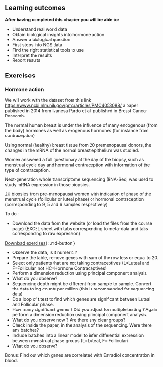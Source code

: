 ## Learning outcomes

**After having completed this chapter you will be able to:**

- Understand real world data
- Obtain biological insights into hormone action
- Answer a biological question
- First steps into NGS data 
- Find the right statistical tools to use
- Interpret the results
- Report results

## Exercises

### Hormone action

We will work with the dataset from this link https://www.ncbi.nlm.nih.gov/pmc/articles/PMC4053088/ a paper published in 2014 from Ivanesa Pardo et al. published in Breast Cancer Research. 

The normal human breast is under the influence of many endogenous (from the body) hormones as well as exogenous hormones (for instance from contraception)

Using normal (healthy) breast tissue from 20 premenopausal donors, the changes in the mRNA of the normal breast epithelium was studied.

Women answered a full questionary at the day of the biopsy, such as menstrual cycle day and hormonal contraception with information of the type of contraception.

Next-generation whole transcriptome sequencing (RNA-Seq) was used to study mRNA expression in those biopsies.

20 biopsies from pre-menopausal women with indication of phase of the menstrual cycle (follicular or luteal phase) or hormonal contraception (corresponding to 9, 5 and 6 samples respectively)

To do :

- Download the data from the website (or load the files from the course page) (EXCEL sheet with tabs corresponding to meta-data and tabs corresponding to raw expression)

[Download exercises](../../docs/assets/pdf/Data5.zip){: .md-button }

- Observe the data, is it numeric ?
- Prepare the table, remove genes with sum of the row less or equal to 20.
- Select only patients that are not taking contraceptives (L=Luteal and
F=Follicular, not HC=Hormone Contraceptives)
- Perform a dimension reduction using principal component analysis.
- What do you observe?
- Sequencing depth might be different from sample to sample. Convert the data to log counts per million (this is recommended for sequencing data)
- Do a loop of t.test to find which genes are significant between Luteal
and Follicular phase.
- How many significant genes ? Did you adjust for multiple testing ?
Again perform a dimension reduction using principal component
analysis.
- What do you observe now ? Are there any clear groups?
- Check inside the paper, in the analysis of the sequencing. Were there any batches?
- Include batches into a linear model to infer differential expression between menstrual phase groups (L=Luteal, F= Follicular)
- What do you observe?


Bonus: Find out which genes are correlated with Estradiol
concentration in blood.
